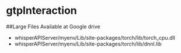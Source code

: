 # gtpInteraction

##Large Files Available at Google drive 
 - whisperAPIServer/myenv/Lib/site-packages/torch/lib/torch_cpu.dll
 - whisperAPIServer/myenv/Lib/site-packages/torch/lib/dnnl.lib
